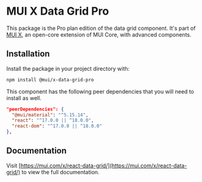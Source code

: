 # MUI X Data Grid Pro

This package is the Pro plan edition of the data grid component.
It's part of [MUI X](https://mui.com/x/), an open-core extension of MUI Core, with advanced components.

## Installation

Install the package in your project directory with:

```bash
npm install @mui/x-data-grid-pro
```

This component has the following peer dependencies that you will need to install as well.

```json
"peerDependencies": {
  "@mui/material": "^5.15.14",
  "react": "^17.0.0 || ^18.0.0",
  "react-dom": "^17.0.0 || ^18.0.0"
},
```

## Documentation

Visit [https://mui.com/x/react-data-grid/](https://mui.com/x/react-data-grid/) to view the full documentation.

